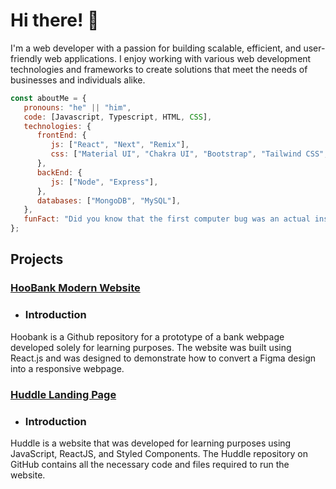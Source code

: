 # Hi there! 👋

<p>
   I'm a web developer with a passion for building scalable, efficient, and user-friendly web applications. I enjoy working with various web development technologies and    frameworks to create solutions that meet the needs of businesses and individuals alike.
</p>

```javascript
const aboutMe = {
   pronouns: "he" || "him",
   code: [Javascript, Typescript, HTML, CSS],
   technologies: {
      frontEnd: {
         js: ["React", "Next", "Remix"],
         css: ["Material UI", "Chakra UI", "Bootstrap", "Tailwind CSS", "SASS"]
      },
      backEnd: {
         js: ["Node", "Express"],
      },
      databases: ["MongoDB", "MySQL"],
   },
   funFact: "Did you know that the first computer bug was an actual insect?"
};
```

## Projects
### [**HooBank Modern Website**](https://cozy-salamander-457485.netlify.app/)
- ### Introduction
Hoobank is a Github repository for a prototype of a bank webpage developed solely for learning purposes. The website was built using React.js and was designed to demonstrate how to convert a Figma design into a responsive webpage.
### [**Huddle Landing Page**](https://musical-daffodil-fbc0da.netlify.app/)
- ### Introduction 
Huddle is a website that was developed for learning purposes using JavaScript, ReactJS, and Styled Components. The Huddle repository on GitHub contains all the necessary code and files required to run the website.
